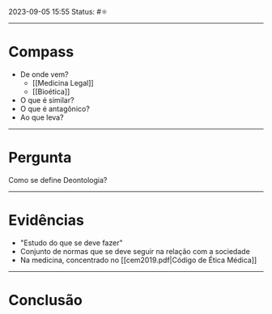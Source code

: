2023-09-05 15:55
Status: #⚛ 

---
# Compass
- De onde vem?
	- [[Medicina Legal]]
	- [[Bioética]]
- O que é similar?
- O que é antagônico?
- Ao que leva?

----
# Pergunta
Como se define Deontologia?

---- 
# Evidências
- "Estudo do que se deve fazer"
- Conjunto de normas que se deve seguir na relação com a sociedade
- Na medicina, concentrado no [[cem2019.pdf|Código de Ética Médica]]
----  
# Conclusão

